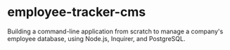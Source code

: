 # employee-tracker-cms
Building a command-line application from scratch to manage a company's employee database, using Node.js, Inquirer, and PostgreSQL. 
